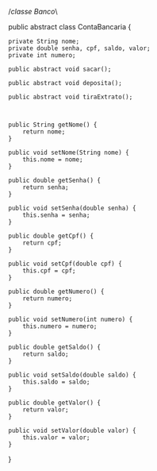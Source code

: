 /*classe Banco*\


public abstract class ContaBancaria {
	
	private String nome;
	private double senha, cpf, saldo, valor;
	private int numero;
	
	public abstract void sacar();
	
	public abstract void deposita();
	
	public abstract void tiraExtrato();
	
	
	
	public String getNome() {
		return nome;
	}

	public void setNome(String nome) {
		this.nome = nome;
	}

	public double getSenha() {
		return senha;
	}

	public void setSenha(double senha) {
		this.senha = senha;
	}

	public double getCpf() {
		return cpf;
	}

	public void setCpf(double cpf) {
		this.cpf = cpf;
	}

	public double getNumero() {
		return numero;
	}

	public void setNumero(int numero) {
		this.numero = numero;
	}

	public double getSaldo() {
		return saldo;
	}

	public void setSaldo(double saldo) {
		this.saldo = saldo;
	}

	public double getValor() {
		return valor;
	}

	public void setValor(double valor) {
		this.valor = valor;
	}


}
